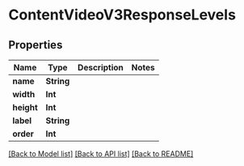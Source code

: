 # ContentVideoV3ResponseLevels

## Properties
Name | Type | Description | Notes
------------ | ------------- | ------------- | -------------
**name** | **String** |  | 
**width** | **Int** |  | 
**height** | **Int** |  | 
**label** | **String** |  | 
**order** | **Int** |  | 

[[Back to Model list]](../README.md#documentation-for-models) [[Back to API list]](../README.md#documentation-for-api-endpoints) [[Back to README]](../README.md)


